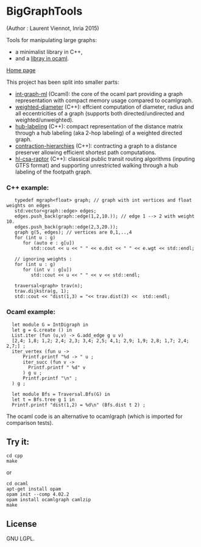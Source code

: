 # BigGraphTools

(Author : Laurent Viennot, Inria 2015)

Tools for manipulating large graphs:
 * a minimalist library in C++,
 * and a [libray in ocaml](ocaml/README.md).

[Home page](https://who.rocq.inria.fr/Laurent.Viennot/dev/big-graph-tools/)



This project has been split into smaller parts:

 * [int-graph-ml](https://github.com/lviennot/int-graph-ml) (Ocaml): the core of the ocaml part providing a graph representation with compact memory usage compared to ocamlgraph.
 * [weighted-diameter](https://github.com/lviennot/weighted-diameter) (C++): effcient computation of diameter, radius and all eccentricities of a graph (supports both directed/undirected and weighted/unweighted).
 * [hub-labeling](https://github.com/lviennot/hub-labeling) (C++): compact representation of the distance matrix through a hub labeling (aka 2-hop labeling) of a weighted directed graph. 
 * [contraction-hierarchies](https://github.com/lviennot/contraction-hierarchies) (C++): contracting a graph to a distance preserver allowing efficient shortest path computations.
 * [hl-csa-raptor](https://github.com/lviennot/hl-csa-raptor) (C++): classical public transit routing algorithms (inputing GTFS format) and supporting unrestricted walking through a hub labeling of the footpath graph.

### C++ example:
```
   typedef mgraph<float> graph; // graph with int vertices and float weights on edges 
   std:vector<graph::edge> edges;
   edges.push_back(graph::edge(1,2,10.)); // edge 1 --> 2 with weight 10.
   edges.push_back(graph::edge(2,3,20.));
   graph g(5, edges); // vertices are 0,1,..,4
   for (int u : g)
      for (auto e : g[u]) 
         std::cout << u << " " << e.dst << " " << e.wgt << std::endl;

   // ignoring weights :
   for (int u : g)
      for (int v : g[u]) 
         std::cout << u << " " << v << std::endl;

   traversal<graph> trav(n);
   trav.dijkstra(g, 1);
   std::cout << "dist(1,3) = "<< trav.dist(3) <<  std::endl;
```

### Ocaml example:
```
  let module G = IntDigraph in
  let g = G.create () in
  List.iter (fun (u,v) -> G.add_edge g u v) 
  [2,4; 1,8; 1,2; 2,4; 2,3; 3,4; 2,5; 4,1; 2,9; 1,9; 2,8; 1,7; 2,4; 2,7;] ;
  iter_vertex (fun u ->
      Printf.printf "%d -> " u ;
      iter_succ (fun v ->
        Printf.printf " %d" v
      ) g u ;
      Printf.printf "\n" ;
  ) g ;

  let module Bfs = Traversal.Bfs(G) in
  let t = Bfs.tree g 1 in
  Printf.printf "dist(1,2) = %d\n" (Bfs.dist t 2) ;
```

The ocaml code is an alternative to ocamlgraph (which is imported for comparison tests).

## Try it:

```
cd cpp
make
```

or

```
cd ocaml
apt-get install opam
opam init --comp 4.02.2
opam install ocamlgraph camlzip
make
```

## License

GNU LGPL.

